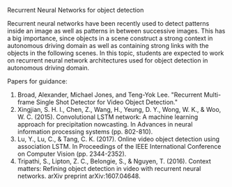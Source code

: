 Recurrent Neural Networks for object detection

Recurrent neural networks have been recently used to detect patterns inside an image as well as patterns in between successive images. This has a big importance, since objects in a scene construct a strong context in autonomous driving domain as well as containing strong links with the objects in the following scenes. In this topic, students are expected to work on recurrent neural network architectures used for object detection in autonomous driving domain.

Papers for guidance:

1. Broad, Alexander, Michael Jones, and Teng-Yok Lee. "Recurrent Multi-frame Single Shot Detector for Video Object Detection."
2. Xingjian, S. H. I., Chen, Z., Wang, H., Yeung, D. Y., Wong, W. K., & Woo, W. C. (2015). Convolutional LSTM network: A machine learning approach for precipitation nowcasting. In Advances in neural information processing systems (pp. 802-810).
3. Lu, Y., Lu, C., & Tang, C. K. (2017). Online video object detection using association LSTM. In Proceedings of the IEEE International Conference on Computer Vision (pp. 2344-2352).
4. Tripathi, S., Lipton, Z. C., Belongie, S., & Nguyen, T. (2016). Context matters: Refining object detection in video with recurrent neural networks. arXiv preprint arXiv:1607.04648.


